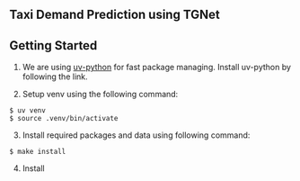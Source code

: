 ## Taxi Demand Prediction using TGNet

## Getting Started
1. We are using [uv-python](https://github.com/astral-sh/uv) for fast package managing. Install uv-python by following the link.

2. Setup venv using the following command:
```shell
$ uv venv
$ source .venv/bin/activate
```

3. Install required packages and data using following command:
```shell
$ make install
```

4. Install 